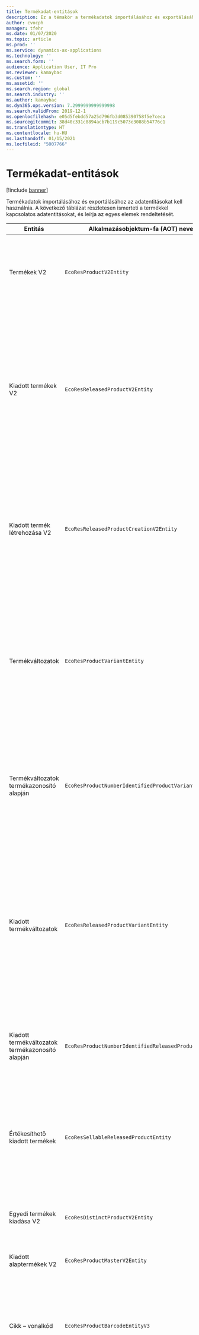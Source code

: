 ```yaml
---
title: Termékadat-entitások
description: Ez a témakör a termékadatok importálásához és exportálásához használt különböző entitásokkal kapcsolatos információkat tartalmazza.
author: cvocph
manager: tfehr
ms.date: 01/07/2020
ms.topic: article
ms.prod: ''
ms.service: dynamics-ax-applications
ms.technology: ''
ms.search.form: ''
audience: Application User, IT Pro
ms.reviewer: kamaybac
ms.custom: ''
ms.assetid: ''
ms.search.region: global
ms.search.industry: ''
ms.author: kamaybac
ms.dyn365.ops.version: 7.2999999999999998
ms.search.validFrom: 2019-12-1
ms.openlocfilehash: e05d5febdd57a25d796fb3d085390758f5e7ceca
ms.sourcegitcommit: 38d40c331c8894acb7b119c5073e3088b54776c1
ms.translationtype: HT
ms.contentlocale: hu-HU
ms.lasthandoff: 01/15/2021
ms.locfileid: "5007766"
---
```

# <a name="product-data-entities"></a>Termékadat-entitások

[!include [banner](../includes/banner.md)]

Termékadatok importálásához és exportálásához az adatentitásokat kell használnia. A következő táblázat részletesen ismerteti a termékkel kapcsolatos adatentitásokat, és leírja az egyes elemek rendeltetését.

| Entitás | Alkalmazásobjektum-fa (AOT) neve (típus) | Jegyzetek |
|--------|-------------------------------------------|-------|
| Termékek V2 | `EcoResProductV2Entity` | Ez az entitás megosztott termékek – egyedi termékek és alaptermékek importálásához és exportálásához használható. Lehetővé teszi a frissítéseket. Nem támogatja a készletalapú SQL-műveleteket. Engedélyezett az Open Data Protocol (OData) esetében. |
| Kiadott termékek V2 | `EcoResReleasedProductV2Entity` | Ez az entitás kiadott termékek – egyedi termékek és alaptermékek importálásához és exportálásához használható. Lehetővé teszi a frissítéseket. A megosztott terméknek már létrehozott állapotban kell lennie. Amikor egy új, megjelent terméket importálnak, a megosztott termék kiadása történik. Külön entitások is léteznek, amelyek a kiadott alaptermék és a kiadott egyéni változatok importálására és exportálására használhatók. Ez az entitás nem támogatja a halmazalapú SQL-műveleteket és a törlési műveleteket. Engedélyezett az OData esetében. |
| Kiadott termék létrehozása V2 | `EcoResReleasedProductCreationV2Entity` | Ezzel az entitással egy lépésben importálhatók a megosztott termékek és a kiadott termékek. Bár támogatja az exportokat, a használata nem ajánlott, mivel az entitás célja a termék létrehozása. Nem támogat frissítéseket. Mezők korlátozott készletét támogatja (a terméklétrehozásban elérhető mezőket). Nem támogatja a készletalapú SQL-műveleteket. Nem jelenik meg az OData-n keresztül. |
| Termékváltozatok | `EcoResProductVariantEntity` | Ez az entitás a megosztott termékváltozatok importálásához és exportálásához használható. Lehetővé teszi a frissítéseket. Szükséges, hogy a dimenzióértékek már létre legyenek hozva. Az integrációs kulcs az alaptermék és a termékdimenziók. Az entitás nem támogatja a készletalapú SQL-műveleteket. Engedélyezett az OData esetében. Támogatja a törlési műveleteket. Nem terjeszthető ki új termékdimenziók hozzáadásával. |
| Termékváltozatok termékazonosító alapján | `EcoResProductNumberIdentifiedProductVariantEntity` | Ez az entitás a megosztott termékváltozatok importálásához és exportálásához használható. Lehetővé teszi a frissítéseket. Szükséges, hogy a dimenzióértékek már létre legyenek hozva. Az integrációs kulcs a termékszám (míg a **Termékváltozatok** entitás integrációs kulcsa az alaptermék és a termékdimenziók). |
| Kiadott termékváltozatok | `EcoResReleasedProductVariantEntity` | Ez az entitás a kiadott termékváltozatok importálásához és exportálásához használható. Lehetővé teszi a frissítéseket. A megosztott termékváltozatoknak már létrehozott állapotban kell lenniük. Amikor egy új, kiadott termékváltozatot importálnak, a megosztott termékváltozat kiadása történik. Az entitás nem támogatja a készletalapú SQL-műveleteket. Engedélyezett az OData esetében. Bár támogatja a törlési műveleteket, jelenleg ez a használat az aktuális platform hibája miatt az adatok sérülését okozza. Az entitás nem terjeszthető ki új termékdimenziók hozzáadásával. |
| Kiadott termékváltozatok termékazonosító alapján | `EcoResProductNumberIdentifiedReleasedProductVariantEntity` | Ez az entitás a **Kiadott termékváltozatok** entitásra hasonlít, de az integrációs kulcs a termékszám az alaptermék és a termékdimenziók helyett. Kiterjeszthető ki új termékdimenziók hozzáadásával. |
| Értékesíthető kiadott termékek | `EcoResSellableReleasedProductEntity` | Ez az entitás csak értékesíthető termékek exportálására szolgál. Az értékesíthető termékek olyan termékek, amelyek rendelkeznek az általuk megkövetelt információkkal annak érdekében, hogy azokat értékesítési rendelésekben használják. Ugyanazok a szabályok vonatkoznak, ha egy termék ellenőrizve van az **Érvényesítés** funkcióval a **Kiadott termékek** oldalon. |
| Egyedi termékek kiadása V2 | `EcoResDistinctProductV2Entity` | Ez az entitás csak egyedi termékek exportálására szolgál. Ezek az egyedi termékek lehetnek termékek, termékaltípusok és termékváltozatok. |
| Kiadott alaptermékek V2 | `EcoResProductMasterV2Entity` | Ez az entitás a megosztott alaptermékek importálásához és exportálásához használható. Az adatkezelés nem engedélyezett. |
| Cikk – vonalkód | `EcoResProductBarcodeEntityV3` | Ez az entitás csak termékek és vonalkódok exportálására szolgál. Ez az entitás nem engedélyezi a változások követését, a frissítéseket vagy a törléseket. A változások követésének, frissítéseknek vagy törléseknek vonalkódokon való használatához használja a **Cikk – vonalkód társítása** entitást. |
| Cikk–vonalkód társítás | `EcoResProductBarcodeAssociationEntity` | Ez az entitás csak termékek és vonalkódok exportálására szolgál. Ez lehetővé teszi a változások nyomon követését, frissítéseket, és törléseket. Az entitás használatához engedélyezni kell a *Cikk – vonalkód fejlesztések* funkciót a [szolgáltatáskezelésben](../../fin-ops-core/fin-ops/get-started/feature-management/feature-management-overview.md). Entitáskulcsa az `AssociationID`, amely létrehozza a vonalkód és a termék közötti társítást. A kulcs támogatásának hozzáadásához a rendszer a szolgáltatás bekapcsolásakor feltölti a meglévő cikkvonalkód-adatokat az `InventitemBarcodeAssociation` táblába. A tábla feltöltése kötegelt feldolgozással történik, és ha a vonalkódtábla nagy számú rekorddal rendelkezik, a kötegelt feldolgozás futtatása jelentős időt vehet igénybe. Ezért azt javasoljuk, hogy tervezze meg a szolgáltatás engedélyezését (és ezért futtassa a kötegelt feldolgozást) az üzletmenete szempontjából a legalkalmasabb időpontban. |
| Termékéletciklus állapotai | `EcoResProductLifecycleSateEntity` | Ez az entitás a termékhez rendelhető különböző termékéletciklus-állapotok importálására és exportálására szolgál. |

> [!NOTE]
> A **Kiadott termékek V2** adatentitással csak akkor importálhat termékeket a rendszerbe, ha már létrehozta a megosztott terméket. Ellenkező esetben, ha termékeket szeretne importálni a rendszerbe, a **Termék létrehozása** adatentitást kell használnia.


[!INCLUDE[footer-include](../../includes/footer-banner.md)]